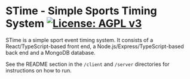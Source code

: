 # STime - Simple Sports Timing System [![License: AGPL v3](https://img.shields.io/badge/License-AGPL%20v3-blue.svg)](https://www.gnu.org/licenses/agpl-3.0)

STime is a simple sport event timing system. It consists of a React/TypeScript-based front end, a Node.js/Express/TypeScript-based back end and a MongoDB database.

See the README section in the `/client` and `/server` directories for instructions on how to run.
